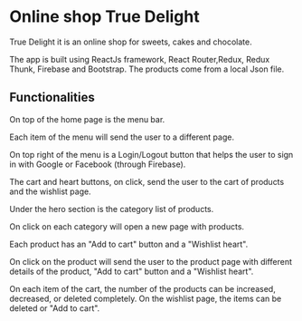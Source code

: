 # Online shop True Delight

True Delight it is an online shop for sweets, cakes and chocolate.

The app is built using ReactJs framework, React Router,Redux, Redux Thunk, Firebase and Bootstrap.
The products come from a local Json file.

## Functionalities

On top of the home page is the menu bar.

Each item of the menu will send the user to a different page. 

On top right of the menu is a Login/Logout button that helps the user to sign in with Google or Facebook (through Firebase).

The cart and heart buttons, on click, send the user to the cart of products and the wishlist page. 

Under the hero section is the category list of products. 

On click on each category will open a new page with products.

Each product has an "Add to cart" button and a "Wishlist heart".

On click on the product will send the user to the product page with different details of the product, "Add to cart" button and a "Wishlist heart".

On each item of the cart, the number of the products can be increased, decreased, or deleted completely. On the wishlist page, the items can be deleted or "Add to cart".